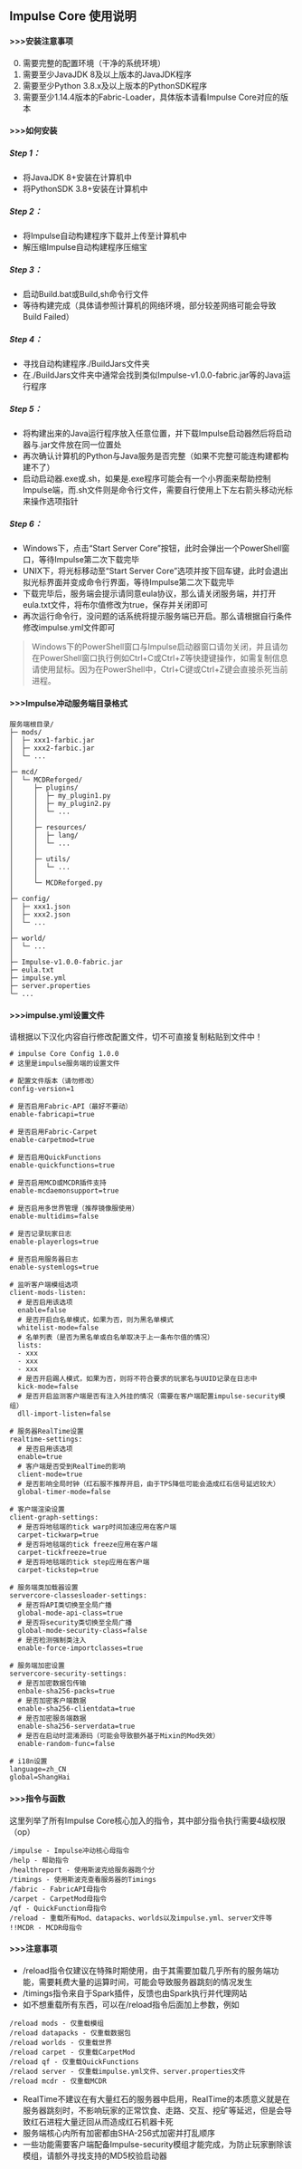 ## Impulse Core 使用说明
#### >>>安装注意事项
0. 需要完整的配置环境（干净的系统环境）
1. 需要至少JavaJDK 8及以上版本的JavaJDK程序
2. 需要至少Python 3.8.x及以上版本的PythonSDK程序
3. 需要至少1.14.4版本的Fabric-Loader，具体版本请看Impulse Core对应的版本

#### >>>如何安装
##### Step 1：
- 将JavaJDK 8+安装在计算机中
- 将PythonSDK 3.8+安装在计算机中

##### Step 2：
- 将Impulse自动构建程序下载并上传至计算机中
- 解压缩Impulse自动构建程序压缩宝

##### Step 3：
- 启动Build.bat或Build,sh命令行文件
- 等待构建完成（具体请参照计算机的网络环境，部分较差网络可能会导致Build Failed）

##### Step 4：
- 寻找自动构建程序./BuildJars文件夹
- 在./BuildJars文件夹中通常会找到类似Impulse-v1.0.0-fabric.jar等的Java运行程序

##### Step 5：
- 将构建出来的Java运行程序放入任意位置，并下载Impulse启动器然后将启动器与.jar文件放在同一位置处
- 再次确认计算机的Python与Java服务是否完整（如果不完整可能连构建都构建不了）
- 启动启动器.exe或.sh，如果是.exe程序可能会有一个小界面来帮助控制Impulse端，而.sh文件则是命令行文件，需要自行使用上下左右箭头移动光标来操作选项指针

##### Step 6：
- Windows下，点击“Start Server Core”按钮，此时会弹出一个PowerShell窗口，等待Impulse第二次下载完毕
- UNIX下，将光标移动至“Start Server Core”选项并按下回车键，此时会退出拟光标界面并变成命令行界面，等待Impulse第二次下载完毕
- 下载完毕后，服务端会提示请同意eula协议，那么请关闭服务端，并打开eula.txt文件，将布尔值修改为true，保存并关闭即可
- 再次运行命令行，没问题的话系统将提示服务端已开启。那么请根据自行条件修改impulse.yml文件即可

> Windows下的PowerShell窗口与Impulse启动器窗口请勿关闭，并且请勿在PowerShell窗口执行例如Ctrl+C或Ctrl+Z等快捷键操作，如需复制信息请使用鼠标。因为在PowerShell中，Ctrl+C键或Ctrl+Z键会直接杀死当前进程。

#### >>>Impulse冲动服务端目录格式
```
服务端根目录/
├─ mods/
│  ├─ xxx1-farbic.jar
│  ├─ xxx2-farbic.jar
│  └─ ...
│
├─ mcd/
│  └─ MCDReforged/
│     ├─ plugins/
│     │  ├─ my_plugin1.py
│     │  ├─ my_plugin2.py
│     │  └─ ...
│     │
│     ├─ resources/
│     │  ├─ lang/
│     │  └─ ...
│     │
│     ├─ utils/
│     │  └─ ...
│     │
│     └─ MCDReforged.py
│
├─ config/
│  ├─ xxx1.json
│  ├─ xxx2.json
│  └─ ...
│
├─ world/
│  └─ ...
│
├─ Impulse-v1.0.0-fabric.jar
├─ eula.txt
├─ impulse.yml
├─ server.properties
└─ ...
```

#### >>>impulse.yml设置文件
请根据以下汉化内容自行修改配置文件，切不可直接复制粘贴到文件中！
```
# impulse Core Config 1.0.0
# 这里是impulse服务端的设置文件

# 配置文件版本（请勿修改）
config-version=1

# 是否启用Fabric-API（最好不要动）
enable-fabricapi=true

# 是否启用Fabric-Carpet
enable-carpetmod=true

# 是否启用QuickFunctions
enable-quickfunctions=true

# 是否启用MCD或MCDR插件支持
enable-mcdaemonsupport=true

# 是否启用多世界管理（推荐镜像服使用）
enable-multidims=false

# 是否记录玩家日志
enable-playerlogs=true

# 是否启用服务器日志
enable-systemlogs=true

# 监听客户端模组选项
client-mods-listen:
  # 是否启用该选项
  enable=false
  # 是否开启白名单模式，如果为否，则为黑名单模式
  whitelist-mode=false
  # 名单列表（是否为黑名单或白名单取决于上一条布尔值的情况）
  lists:
  - xxx
  - xxx
  - xxx
  # 是否开启踢人模式，如果为否，则将不符合要求的玩家名与UUID记录在日志中
  kick-mode=false
  # 是否开启监测客户端是否有注入外挂的情况（需要在客户端配置impulse-security模组）
  dll-import-listen=false
  
# 服务器RealTime设置
realtime-settings:
  # 是否启用该选项
  enable=true
  # 客户端是否受到RealTime的影响
  client-mode=true
  # 是否影响全局时钟（红石服不推荐开启，由于TPS降低可能会造成红石信号延迟较大）
  global-timer-mode=false

# 客户端渲染设置
client-graph-settings:
  # 是否将地毯端的tick warp时间加速应用在客户端
  carpet-tickwarp=true
  # 是否将地毯端的tick freeze应用在客户端
  carpet-tickfreeze=true
  # 是否将地毯端的tick step应用在客户端
  carpet-tickstep=true

# 服务端类加载器设置
servercore-classesloader-settings:
  # 是否将API类切换至全局广播
  global-mode-api-class=true
  # 是否将security类切换至全局广播
  global-mode-security-class=false
  # 是否检测强制类注入
  enable-force-importclasses=true

# 服务端加密设置
servercore-security-settings:
  # 是否加密数据包传输
  enbale-sha256-packs=true
  # 是否加密客户端数据
  enable-sha256-clientdata=true
  # 是否加密服务端数据
  enable-sha256-serverdata=true
  # 是否在启动时混淆源码（可能会导致额外基于Mixin的Mod失效）
  enable-random-func=false
  
# i18n设置
language=zh_CN
global=ShangHai
```
#### >>>指令与函数
这里列举了所有Impulse Core核心加入的指令，其中部分指令执行需要4级权限（op）
```
/impulse - Impulse冲动核心母指令
/help - 帮助指令
/healthreport - 使用斯波克给服务器跑个分
/timings - 使用斯波克查看服务器的Timings
/fabric - FabricAPI母指令
/carpet - CarpetMod母指令
/qf - QuickFunction母指令
/reload - 重载所有Mod、datapacks、worlds以及impulse.yml、server文件等
!!MCDR - MCDR母指令
```

#### >>>注意事项
- /reload指令仅建议在特殊时期使用，由于其需要加载几乎所有的服务端功能，需要耗费大量的运算时间，可能会导致服务器跳刻的情况发生
- /timings指令来自于Spark插件，反馈也由Spark执行并代理网站
- 如不想重载所有东西，可以在/reload指令后面加上参数，例如
```
/reload mods - 仅重载模组
/reload datapacks - 仅重载数据包
/reload worlds - 仅重载世界
/reload carpet - 仅重载CarpetMod
/reload qf - 仅重载QuickFunctions
/relaod server - 仅重载impulse.yml文件、server.properties文件
/reload mcdr - 仅重载MCDR
```
- RealTime不建议在有大量红石的服务器中启用，RealTime的本质意义就是在服务器跳刻时，不影响玩家的正常饮食、走路、交互、挖矿等延迟，但是会导致红石进程大量迂回从而造成红石机器卡死
- 服务端核心内所有加密都由SHA-256式加密并打乱顺序
- 一些功能需要客户端配备Impulse-security模组才能完成，为防止玩家删除该模组，请额外寻找支持的MD5校验启动器
